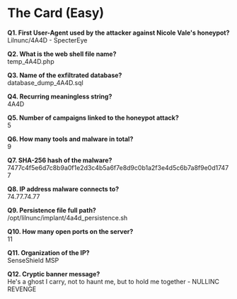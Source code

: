 # The Card (Easy)

**Q1. First User-Agent used by the attacker against Nicole Vale's honeypot?**  
Lilnunc/4A4D - SpecterEye  

**Q2. What is the web shell file name?**  
temp_4A4D.php  

**Q3. Name of the exfiltrated database?**  
database_dump_4A4D.sql  

**Q4. Recurring meaningless string?**  
4A4D  

**Q5. Number of campaigns linked to the honeypot attack?**  
5  

**Q6. How many tools and malware in total?**  
9  

**Q7. SHA-256 hash of the malware?**  
7477c4f5e6d7c8b9a0f1e2d3c4b5a6f7e8d9c0b1a2f3e4d5c6b7a8f9e0d17477  

**Q8. IP address malware connects to?**  
74.77.74.77  

**Q9. Persistence file full path?**  
/opt/lilnunc/implant/4a4d_persistence.sh  

**Q10. How many open ports on the server?**  
11  

**Q11. Organization of the IP?**  
SenseShield MSP  

**Q12. Cryptic banner message?**  
He's a ghost I carry, not to haunt me, but to hold me together - NULLINC REVENGE  
